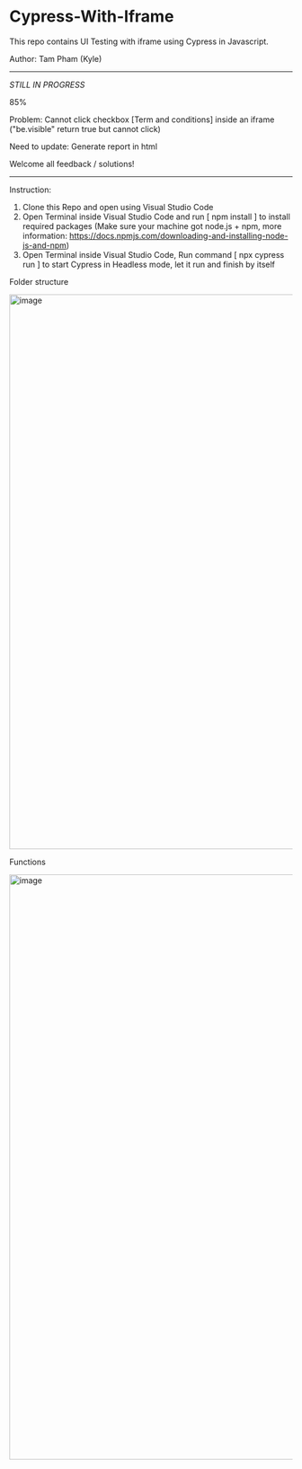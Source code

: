 # Cypress-With-Iframe

This repo contains UI Testing with iframe using Cypress in Javascript.

Author: Tam Pham (Kyle)


----------------------------------------------------------
*STILL IN PROGRESS*

85%

Problem: Cannot click checkbox [Term and conditions] inside an iframe ("be.visible" return true but cannot click)

Need to update: Generate report in html 

Welcome all feedback / solutions!

----------------------------------------------------------

Instruction:

1. Clone this Repo and open using Visual Studio Code
2. Open Terminal inside Visual Studio Code and run [ npm install ] to install required packages (Make sure your machine got node.js + npm, more information: https://docs.npmjs.com/downloading-and-installing-node-js-and-npm)
4. Open Terminal inside Visual Studio Code, Run command [ npx cypress run ] to start Cypress in Headless mode, let it run and finish by itself

Folder structure 

<img width="988" alt="image" src="https://user-images.githubusercontent.com/73167411/172040331-3a9598b6-876d-438a-b901-a87724dc7d98.png">

Functions

<img width="1042" alt="image" src="https://user-images.githubusercontent.com/73167411/172040622-83c52886-52af-445b-9b9e-13c8720eaad6.png">
